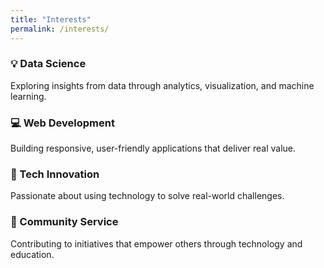 ```yaml
---
title: "Interests"
permalink: /interests/
---
```

### 💡 Data Science
Exploring insights from data through analytics, visualization, and machine learning.

### 💻 Web Development
Building responsive, user-friendly applications that deliver real value.

### 🚀 Tech Innovation
Passionate about using technology to solve real-world challenges.

### 🤝 Community Service
Contributing to initiatives that empower others through technology and education.
